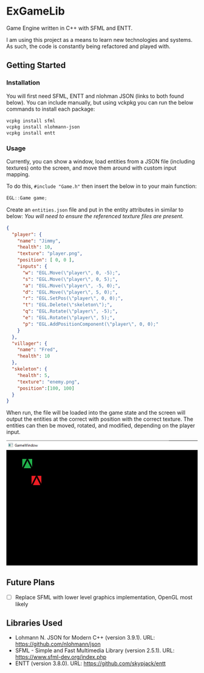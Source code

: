 # ExGameLib

Game Engine written in C++ with SFML and ENTT.

I am using this project as a means to learn new technologies and systems. As such, the code is constantly being refactored and played with. 

## Getting Started

### Installation
You will first need SFML, ENTT and nlohman JSON (links to both found below). You can include manually, but using vckpkg you can run the below commands to install each package:
```
vcpkg install sfml
vcpkg install nlohmann-json
vcpkg install entt
```

### Usage

Currently, you can show a window, load entities from a JSON file (including textures) onto the screen, and move them around with custom input mapping.

To do this, `#include "Game.h"` then insert the below in to your main function:

```cpp
EGL::Game game;
```

Create an `entities.json` file and put in the entity attributes in similar to below:
*You will need to ensure the referenced texture files are present.*
```json
{
  "player": {
    "name": "Jimmy",
    "health": 10,
    "texture": "player.png",
    "position": [ 0, 0 ],
    "inputs": {
      "w": "EGL.Move(\"player\", 0, -5);",
      "s": "EGL.Move(\"player\", 0, 5);",
      "a": "EGL.Move(\"player\", -5, 0);",
      "d": "EGL.Move(\"player\", 5, 0);",
      "r": "EGL.SetPos(\"player\", 0, 0);",
      "t": "EGL.Delete(\"skeleton\");",
      "q": "EGL.Rotate(\"player\", -5);",
      "e": "EGL.Rotate(\"player\", 5);",
      "p": "EGL.AddPositionComponent(\"player\", 0, 0);" 
    }
  },
  "villager": {
    "name": "Fred",
    "health": 10
  },
  "skeleton": {
    "health": 5,
    "texture": "enemy.png",
    "position":[100, 100]
  }
}
```

When run, the file will be loaded into the game state and the screen will output the entities at the correct with position with the correct texture. The entities can then be moved, rotated, and modified, depending on the player input. 

![](Assets/example1.gif)

## Future Plans
- [ ] Replace SFML with lower level graphics implementation, OpenGL most likely

## Libraries Used
- Lohmann N. JSON for Modern C++ (version 3.9.1). URL: https://github.com/nlohmann/json
- SFML - Simple and Fast Multimedia Library (version 2.5.1). URL: https://www.sfml-dev.org/index.php
- ENTT (version 3.8.0). URL: https://github.com/skypjack/entt
